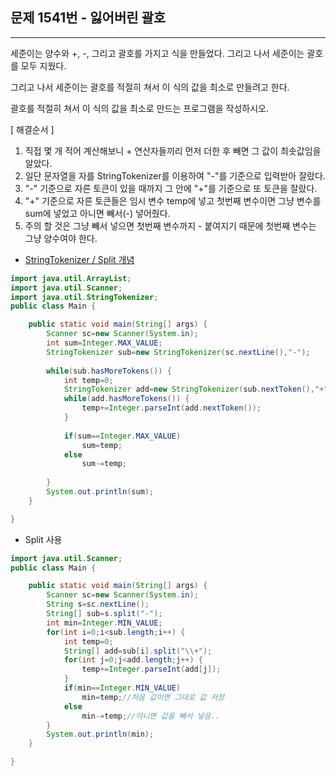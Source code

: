 ## 문제 1541번 - 잃어버린 괄호
---------------
세준이는 양수와 +, -, 그리고 괄호를 가지고 식을 만들었다. 그리고 나서 세준이는 괄호를 모두 지웠다.

그리고 나서 세준이는 괄호를 적절히 쳐서 이 식의 값을 최소로 만들려고 한다.

괄호를 적절히 쳐서 이 식의 값을 최소로 만드는 프로그램을 작성하시오.

[ 해결순서 ]
1. 직접 몇 개 적어 계산해보니 + 연산자들끼리 먼저 더한 후 빼면 그 값이 최솟값임을 알았다.
2. 일단 문자열을 자를 StringTokenizer를 이용하여 "-"를 기준으로 입력받아 잘랐다.
3. "-" 기준으로 자른 토큰이 있을 때까지 그 안에 "+"를 기준으로 또 토큰을 잘랐다.
4. "+" 기준으로 자른 토큰들은 임시 변수 temp에 넣고 첫번째 변수이면 그냥 변수를 sum에 넣었고 아니면 빼서(-) 넣어줬다.
5. 주의 할 것은 그냥 빼서 넣으면 첫번째 변수까지 - 붙여지기 때문에 첫번째 변수는 그냥 양수여야 한다.

* [ StringTokenizer / Split 개념 ](https://github.com/julia0926/Baekjoon/blob/master/개념/StringTokenizer%20%26%20Split.md)
```java
import java.util.ArrayList;
import java.util.Scanner;
import java.util.StringTokenizer;
public class Main {

	public static void main(String[] args) {
		Scanner sc=new Scanner(System.in);
		int sum=Integer.MAX_VALUE;
		StringTokenizer sub=new StringTokenizer(sc.nextLine(),"-");
		
		while(sub.hasMoreTokens()) {
			int temp=0;
			StringTokenizer add=new StringTokenizer(sub.nextToken(),"+");
			while(add.hasMoreTokens()) {
				temp+=Integer.parseInt(add.nextToken());
			}
			
			if(sum==Integer.MAX_VALUE)
				sum=temp;
			else
				sum-=temp;
				
		}
		System.out.println(sum);		
	}

}
```
* Split 사용
```java
import java.util.Scanner;
public class Main {

	public static void main(String[] args) {
		Scanner sc=new Scanner(System.in);
		String s=sc.nextLine();
		String[] sub=s.split("-");
		int min=Integer.MIN_VALUE;
		for(int i=0;i<sub.length;i++) {
			int temp=0;
			String[] add=sub[i].split("\\+");
			for(int j=0;j<add.length;j++) {
				temp+=Integer.parseInt(add[j]);
			}
			if(min==Integer.MIN_VALUE)
				min=temp;//처음 값이면 그대로 값 저장 
			else
				min-=temp;//아니면 값을 빼서 넣음.. 
		}
		System.out.println(min);
	}

}


```
